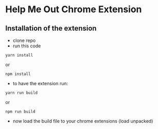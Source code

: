 # Help Me Out Chrome Extension

## Installation of the extension
- clone repo
- run this code
```
yarn install
```
or
```
npm install
```
- to have the extension run:
```
yarn run build
```
or
```
npm run build
```
- now load the build file to your chrome extensions (load unpacked)